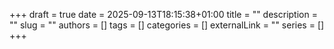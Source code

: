 +++ 
draft = true
date = 2025-09-13T18:15:38+01:00
title = ""
description = ""
slug = ""
authors = []
tags = []
categories = []
externalLink = ""
series = []
+++
